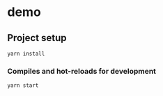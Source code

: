 # demo

## Project setup
```
yarn install
```

### Compiles and hot-reloads for development
```
yarn start
```
